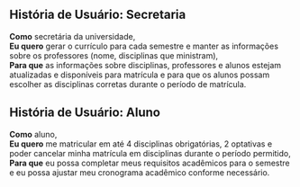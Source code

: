 ## História de Usuário: Secretaria

**Como** secretária da universidade,  
**Eu quero** gerar o currículo para cada semestre e manter as informações sobre os professores (nome, disciplinas que ministram),  
**Para que** as informações sobre disciplinas, professores e alunos estejam atualizadas e disponíveis para matrícula e para que os alunos possam escolher as disciplinas corretas durante o período de matrícula.

## História de Usuário: Aluno

**Como** aluno,  
**Eu quero** me matricular em até 4 disciplinas obrigatórias, 2 optativas e poder cancelar minha matrícula em disciplinas durante o período permitido,  
**Para que** eu possa completar meus requisitos acadêmicos para o semestre e eu possa ajustar meu cronograma acadêmico conforme necessário.
